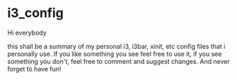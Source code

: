 # i3_config

Hi everybody

this shall be a summary of my personal i3, i3bar, xinit, etc config files that i personally use.
If you like something you see feel free to use it, if you see something you don't, feel free to comment
and suggest changes. And never forget to have fun!
